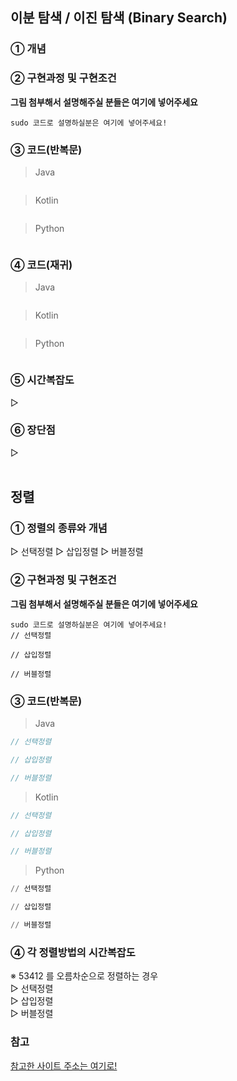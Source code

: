 ## 이분 탐색 / 이진 탐색 (Binary Search)

### ① 개념

### ② 구현과정 및 구현조건

**그림 첨부해서 설명해주실 분들은 여기에 넣어주세요**

```
sudo 코드로 설명하실분은 여기에 넣어주세요!
```

### ③ 코드(반복문)
> Java
```java

```
> Kotlin
```kotlin

```
> Python
```python
```

### ④ 코드(재귀)
> Java
```java

```
> Kotlin
```kotlin

```
> Python
```python
```
### ⑤ 시간복잡도  
▷ 
<br/>

### ⑥ 장단점  
▷ 
<br/>
<br/>

## 정렬

### ① 정렬의 종류와 개념
▷ 선택정렬
▷ 삽입정렬
▷ 버블정렬

### ② 구현과정 및 구현조건

**그림 첨부해서 설명해주실 분들은 여기에 넣어주세요**

```
sudo 코드로 설명하실분은 여기에 넣어주세요!
// 선택정렬

// 삽입정렬

// 버블정렬
```

### ③ 코드(반복문)
> Java
```java
// 선택정렬

// 삽입정렬

// 버블정렬
```
> Kotlin
```kotlin
// 선택정렬

// 삽입정렬

// 버블정렬
```
> Python
```python
// 선택정렬

// 삽입정렬

// 버블정렬
```

### ④ 각 정렬방법의 시간복잡도  
※ 53412 를 오름차순으로 정렬하는 경우 </br>
▷ 선택정렬 </br>
▷ 삽입정렬 </br>
▷ 버블정렬 </br>


###  참고
[참고한 사이트 주소는 여기로!](https://github.com/Newon-universe/Algorithm_study) 
